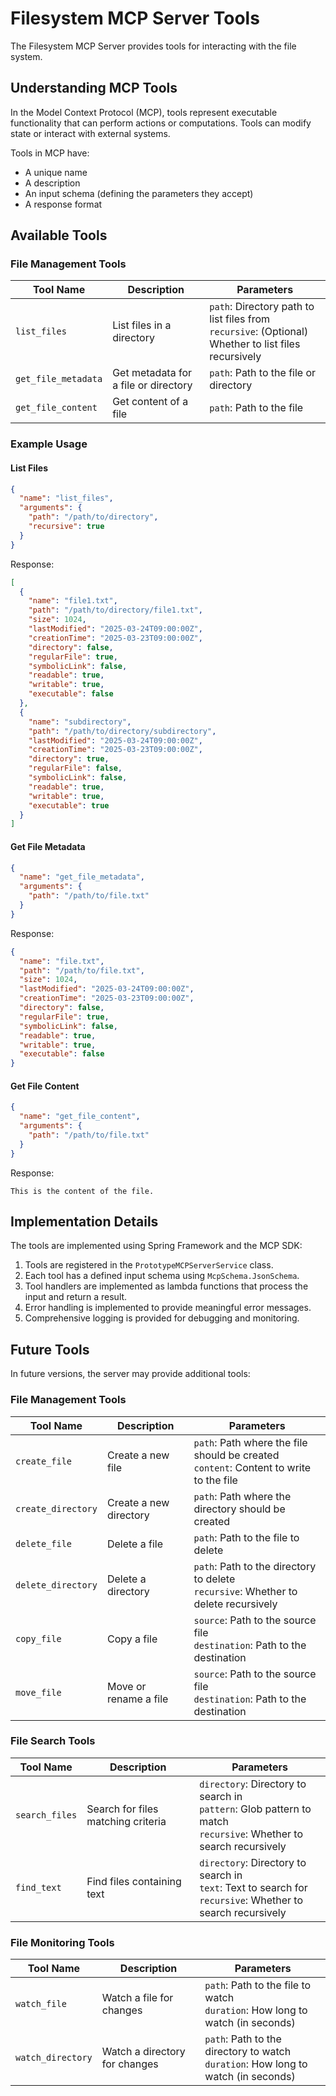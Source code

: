 # Filesystem MCP Server Tools

The Filesystem MCP Server provides tools for interacting with the file system.

## Understanding MCP Tools

In the Model Context Protocol (MCP), tools represent executable functionality that can perform actions or computations. Tools can modify state or interact with external systems.

Tools in MCP have:
- A unique name
- A description
- An input schema (defining the parameters they accept)
- A response format

## Available Tools

### File Management Tools

| Tool Name | Description | Parameters |
|-----------|-------------|------------|
| `list_files` | List files in a directory | `path`: Directory path to list files from<br>`recursive`: (Optional) Whether to list files recursively |
| `get_file_metadata` | Get metadata for a file or directory | `path`: Path to the file or directory |
| `get_file_content` | Get content of a file | `path`: Path to the file |

### Example Usage

#### List Files

```json
{
  "name": "list_files",
  "arguments": {
    "path": "/path/to/directory",
    "recursive": true
  }
}
```

Response:

```json
[
  {
    "name": "file1.txt",
    "path": "/path/to/directory/file1.txt",
    "size": 1024,
    "lastModified": "2025-03-24T09:00:00Z",
    "creationTime": "2025-03-23T09:00:00Z",
    "directory": false,
    "regularFile": true,
    "symbolicLink": false,
    "readable": true,
    "writable": true,
    "executable": false
  },
  {
    "name": "subdirectory",
    "path": "/path/to/directory/subdirectory",
    "lastModified": "2025-03-24T09:00:00Z",
    "creationTime": "2025-03-23T09:00:00Z",
    "directory": true,
    "regularFile": false,
    "symbolicLink": false,
    "readable": true,
    "writable": true,
    "executable": true
  }
]
```

#### Get File Metadata

```json
{
  "name": "get_file_metadata",
  "arguments": {
    "path": "/path/to/file.txt"
  }
}
```

Response:

```json
{
  "name": "file.txt",
  "path": "/path/to/file.txt",
  "size": 1024,
  "lastModified": "2025-03-24T09:00:00Z",
  "creationTime": "2025-03-23T09:00:00Z",
  "directory": false,
  "regularFile": true,
  "symbolicLink": false,
  "readable": true,
  "writable": true,
  "executable": false
}
```

#### Get File Content

```json
{
  "name": "get_file_content",
  "arguments": {
    "path": "/path/to/file.txt"
  }
}
```

Response:

```
This is the content of the file.
```

## Implementation Details

The tools are implemented using Spring Framework and the MCP SDK:

1. Tools are registered in the `PrototypeMCPServerService` class.
2. Each tool has a defined input schema using `McpSchema.JsonSchema`.
3. Tool handlers are implemented as lambda functions that process the input and return a result.
4. Error handling is implemented to provide meaningful error messages.
5. Comprehensive logging is provided for debugging and monitoring.

## Future Tools

In future versions, the server may provide additional tools:

### File Management Tools

| Tool Name | Description | Parameters |
|-----------|-------------|------------|
| `create_file` | Create a new file | `path`: Path where the file should be created<br>`content`: Content to write to the file |
| `create_directory` | Create a new directory | `path`: Path where the directory should be created |
| `delete_file` | Delete a file | `path`: Path to the file to delete |
| `delete_directory` | Delete a directory | `path`: Path to the directory to delete<br>`recursive`: Whether to delete recursively |
| `copy_file` | Copy a file | `source`: Path to the source file<br>`destination`: Path to the destination |
| `move_file` | Move or rename a file | `source`: Path to the source file<br>`destination`: Path to the destination |

### File Search Tools

| Tool Name | Description | Parameters |
|-----------|-------------|------------|
| `search_files` | Search for files matching criteria | `directory`: Directory to search in<br>`pattern`: Glob pattern to match<br>`recursive`: Whether to search recursively |
| `find_text` | Find files containing text | `directory`: Directory to search in<br>`text`: Text to search for<br>`recursive`: Whether to search recursively |

### File Monitoring Tools

| Tool Name | Description | Parameters |
|-----------|-------------|------------|
| `watch_file` | Watch a file for changes | `path`: Path to the file to watch<br>`duration`: How long to watch (in seconds) |
| `watch_directory` | Watch a directory for changes | `path`: Path to the directory to watch<br>`duration`: How long to watch (in seconds) |
